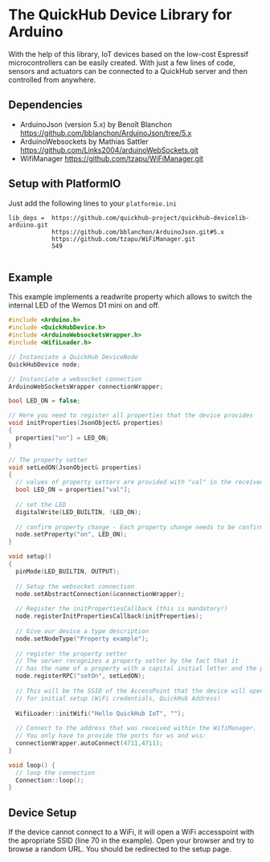 # The QuickHub Device Library for Arduino

With the help of this library, IoT devices based on the low-cost Espressif microcontrollers can be easily created. With just a few lines of code, sensors and actuators can be connected to a QuickHub server and then controlled from anywhere. 

## Dependencies

- ArduinoJson (version 5.x) by Benoît Blanchon https://github.com/bblanchon/ArduinoJson/tree/5.x
- ArduinoWebsockets by Mathias Sattler https://github.com/Links2004/arduinoWebSockets.git
- WifiManager https://github.com/tzapu/WiFiManager.git

## Setup with PlatformIO

Just add the following lines to your ```platformio.ini```

```
lib_deps =  https://github.com/quickhub-project/quickhub-devicelib-arduino.git
            https://github.com/bblanchon/ArduinoJson.git#5.x
            https://github.com/tzapu/WiFiManager.git
            549
            
```

## Example

This example implements a readwrite property which allows to switch the internal LED of the Wemos D1 mini on and off.

```c
#include <Arduino.h>
#include <QuickHubDevice.h>
#include <ArduinoWebsocketsWrapper.h>
#include <WifiLoader.h>

// Instanciate a QuickHub DeviceNode
QuickHubDevice node;

// Instanciate a websocket connection
ArduinoWebSocketsWrapper connectionWrapper;

bool LED_ON = false;

// Here you need to register all properties that the device provides 
void initProperties(JsonObject& properties)
{
  properties["on"] = LED_ON;
}

// The property setter 
void setLedON(JsonObject& properties)
{
  // values of property setters are provided with "val" in the received json object
  bool LED_ON = properties["val"];
  
  // set the LED
  digitalWrite(LED_BUILTIN, !LED_ON);
  
  // confirm property change - Each property change needs to be confirmed!
  node.setProperty("on", LED_ON);
}

void setup() 
{
  pinMode(LED_BUILTIN, OUTPUT);
  
  // Setup the websocket connection
  node.setAbstractConnection(&connectionWrapper);
  
  // Register the initPropertiesCallback (this is mandatory!)
  node.registerInitPropertiesCallback(initProperties);
  
  // Give our device a type description
  node.setNodeType("Property example");
  
  // register the property setter
  // The server recognizes a property setter by the fact that it 
  // has the name of a property with a capital initial letter and the prefix "set".
  node.registerRPC("setOn", setLedON);
  
  // This will be the SSID of the AccessPoint that the device will open
  // for initial setup (WiFi credentials, QuickHub Address)
  
  WifiLoader::initWifi("Hello QuickHub IoT", "");
  
  // Connect to the address that was received within the WifiManager.
  // You only have to provide the ports for ws and wss:
  connectionWrapper.autoConnect(4711,4711);
}

void loop() {
  // loop the connection
  Connection::loop();
}
```

## Device Setup

If the device cannot connect to a WiFi, it will open a WiFi accesspoint with the apropriate SSID (line 70 in the example). Open your browser and try to browse a random URL. You should be redirected to the setup page.


